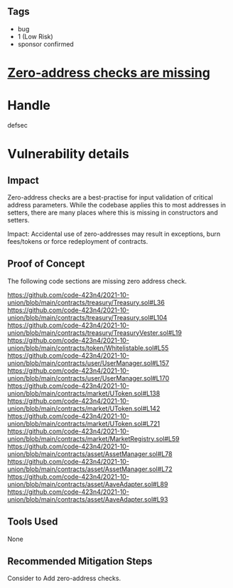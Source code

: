 ## Tags

- bug
- 1 (Low Risk)
- sponsor confirmed

# [Zero-address checks are missing](https://github.com/code-423n4/2021-10-union-findings/issues/3) 

# Handle

defsec


# Vulnerability details

## Impact

Zero-address checks are a best-practise for input validation of critical address parameters. While the codebase applies this to most addresses in setters, there are many places where this is missing in constructors and setters.

Impact: Accidental use of zero-addresses may result in exceptions, burn fees/tokens or force redeployment of contracts.

## Proof of Concept

The following code sections are missing zero address check.


https://github.com/code-423n4/2021-10-union/blob/main/contracts/treasury/Treasury.sol#L36
https://github.com/code-423n4/2021-10-union/blob/main/contracts/treasury/Treasury.sol#L104
https://github.com/code-423n4/2021-10-union/blob/main/contracts/treasury/TreasuryVester.sol#L19
https://github.com/code-423n4/2021-10-union/blob/main/contracts/token/Whitelistable.sol#L55
https://github.com/code-423n4/2021-10-union/blob/main/contracts/user/UserManager.sol#L157
https://github.com/code-423n4/2021-10-union/blob/main/contracts/user/UserManager.sol#L170
https://github.com/code-423n4/2021-10-union/blob/main/contracts/market/UToken.sol#L138
https://github.com/code-423n4/2021-10-union/blob/main/contracts/market/UToken.sol#L142
https://github.com/code-423n4/2021-10-union/blob/main/contracts/market/UToken.sol#L721
https://github.com/code-423n4/2021-10-union/blob/main/contracts/market/MarketRegistry.sol#L59
https://github.com/code-423n4/2021-10-union/blob/main/contracts/asset/AssetManager.sol#L78
https://github.com/code-423n4/2021-10-union/blob/main/contracts/asset/AssetManager.sol#L72
https://github.com/code-423n4/2021-10-union/blob/main/contracts/asset/AaveAdapter.sol#L89
https://github.com/code-423n4/2021-10-union/blob/main/contracts/asset/AaveAdapter.sol#L93


## Tools Used

None

## Recommended Mitigation Steps

Consider to Add zero-address checks.




